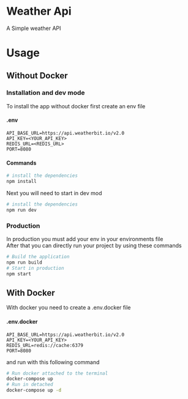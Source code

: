 # Weather Api

A Simple weather API

# Usage

## Without Docker

### Installation and dev mode

To install the app without docker first create an env file

#### .env

```dosini
API_BASE_URL=https://api.weatherbit.io/v2.0
API_KEY=<YOUR_API_KEY>
REDIS_URL=<REDIS_URL>
PORT=8080
```

#### Commands

```bash
# install the dependencies
npm install
```

Next you will need to start in dev mod

```bash
# install the dependencies
npm run dev
```

### Production

In production you must add your env in your environments file  
After that you can directly run your project by using these commands

```bash
# Build the application
npm run build
# Start in production
npm start
```

## With Docker

With docker you need to create a .env.docker file

#### .env.docker

```dosini
API_BASE_URL=https://api.weatherbit.io/v2.0
API_KEY=<YOUR_API_KEY>
REDIS_URL=redis://cache:6379
PORT=8080
```

and run with this following command

```bash
# Run docker attached to the terminal
docker-compose up
# Run in detached
docker-compose up -d
```
